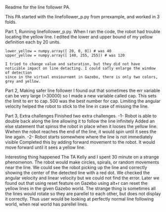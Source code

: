 Readme for the line follower PA.

This PA started with the linefollower_p.py from prrexample, and worked in 3 folds. 

  Part 1, Running linefollower_p.py.
    When I ran the code, the robot had trouble locating the yellow line. I edited the lower and upper bound of my yellow definition each by 20 units. 
    
    lower_yellow = numpy.array([ 20, 0, 0]) # was 40
    upper_yellow = numpy.array([ 140, 255, 255]) # was 120
    
    I tried to change value and saturation, but they did not have noticible impact on line detacting. I could safly enlarge the window of detection 
    since in the virtual enviournemt in Gazebo, there is only two colors, grey and yellow. 
    
  Part 2, Making safer line follower
    I found out that sometimes the err variable can be very large (>30000) so I made a new variable called cap. This sets the limit to err to cap.
    500 was the best number for cap. Limiting the angular velocity helped the robot to stick to the line in case of missing the line. 
    
  Part 3, Extra challenges
    Finished two extra challenges. 
    -1- Robot is able to double back along the line allowing it to follow the line infinitely
        Added an else statement that spinss the robot in place when it looses the yellow line. Wwhen the robot reaches the end of the line, it would
        spin until it sees the line again. 
    -2- Robot starts somewhere where the line is not immediately visible
        Completed this by adding forward movement to the robot. It would move forward until it sees a yellow line. 
        
  Interesting thing happened
    The TA Kelly and I spent 30 minute on a strange phenomenon. The robot would make circles, spirals, or random movements near the line. We 
    could see the robot picking up the line and correctly showing the center of the detected line with a red dot. We checked the angular velocity 
    and linear velocity but we could not find the error. Later we found out that using reset feature on Gazebo using alt+r can reset the yellow lines
    in the given Gazebo world. The strange thing is sometimes all the lines would rotate so they are parellel to each other, but does not display it
    correctly. Thus user would be looking at perfectly normal line following world, when real world has parellel lines. 
    

